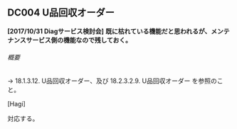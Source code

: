 ## DC004 U品回収オーダー
**\[2017/10/31 Diagサービス検討会\]**
**既に枯れている機能だと思われるが、メンテナンスサービス側の機能なので残しておく。**

###### 概要

→ 18.1.3.12. U品回収オーダー、及び 18.2.3.2.9. U品回収オーダー
を参照のこと。

\[Hagi\]

対応する。